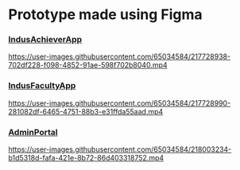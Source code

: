# Prototype made using Figma

### [IndusAchieverApp](https://www.figma.com/proto/p3BQ7LkHxfeS5CFS8xed6L/Student?node-id=1%3A2&scaling=contain&page-id=0%3A1&starting-point-node-id=1%3A2)


https://user-images.githubusercontent.com/65034584/217728938-702df228-f098-4852-91ae-598f702b8040.mp4


### [IndusFacultyApp](https://www.figma.com/proto/Jw5dHCUZAyTHcdbRdNuaYp/Faculty?node-id=1%3A2&scaling=scale-down&page-id=0%3A1&starting-point-node-id=1%3A2)


https://user-images.githubusercontent.com/65034584/217728990-281082df-6465-4751-88b3-e31ffda55aad.mp4



### [AdminPortal](https://www.figma.com/proto/oRwWplPKcm9HEIwpC7BZCG/Admin?node-id=1%3A2&scaling=scale-down&page-id=0%3A1&starting-point-node-id=1%3A2)



https://user-images.githubusercontent.com/65034584/218003234-b1d5318d-fafa-421e-8b72-86d403318752.mp4



